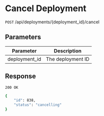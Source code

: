 # Cancel Deployment

`POST` /api/deployments/{deployment_id}/cancel

## Parameters
Parameter     |  Description       
------------- | ------------- 
deployment_id | The deployment ID

## Response

`200 OK`

```bash
{
    "id": 838,
    "status": "cancelling"
}
```